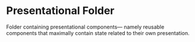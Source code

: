 # Presentational Folder
Folder containing presentational components— namely reusable components that maximally contain state related to their own presentation. 
